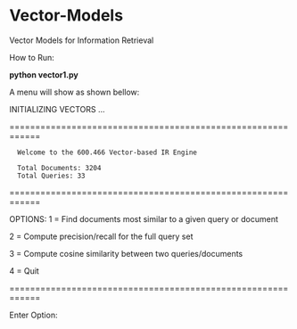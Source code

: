 # Vector-Models

Vector Models for Information Retrieval

How to Run:

**python vector1.py**

A menu will show as shown bellow:

INITIALIZING VECTORS ...

============================================================

      Welcome to the 600.466 Vector-based IR Engine

      Total Documents: 3204
      Total Queries: 33
============================================================

OPTIONS:
  1 = Find documents most similar to a given query or document
  
  2 = Compute precision/recall for the full query set
  
  3 = Compute cosine similarity between two queries/documents
  
  4 = Quit

============================================================

Enter Option:

